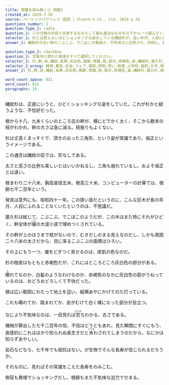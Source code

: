 ```yaml
---
title: 随筆を読み解く③ 問題1
created_at: 2020-7-30
source: ベーシックパワトレ② 国語 | ©Learn-S Co., Ltd. 2018 p.34
questions_number: 1
question_type_1: radio
question_1: この文章の内容と合致するものとして最も適当なものを以下から一つ選んでください。
selector_1: 杉とは思えないほどショッキングな姿をしている縄紋杉が、長い年月、人目に触れることのないままあったことにあきれている。,縄紋杉の幹の太さだけでなく、その瘤のでこぼこが異様で、さらに皮肌の色が瘤をどぎつくみせていることを嘆いている。,縄紋杉の太い幹のこぶこぶ、でこぼこの異様さ、不気味さに圧倒され、同時に、異常な長寿であることを納得させられている。,縄紋杉の幹の部分の色がおどろおどろしく不快なのに、長寿であることがその不快さを打ち消すことにあわてている。
answer_1: 縄紋杉の太い幹のこぶこぶ、でこぼこの異様さ、不気味さに圧倒され、同時に、異常な長寿であることを納得させられている。

question_type_2: checkbox
question_2: 文章中に現れた単語をすべて選択してください。
selector_2: 杉,幹,米,縄紋,長寿,灰白色,樹齢,常識,枝,部分,赤褐色,姿,縄紋杉,屋久杉,樹容,皮肌,大波,小波,根,胸高直径,根まわり,発見,人目,筋,長生き,でこぼこ,白髪,計算,機械,通念,面積,三角形,地上,岩石,島,迫力,枝振り,生物,コンピューター,抵抗,樹高,樹皮,年月,裸,イメージ,周囲,三角,比例,巨木
selector_2_wrong: 精神,薬缶,社会,フェア,境目,時勢,思い,制度,小学校,抜粋,片手,時々,赤ん坊,記憶,漏洩,声,わがまま,留学先,不平,生活,安心,教師,組織,法律,合点,事典,耳,話,為になる,ベッド,思い切り,交渉,びっくり,教育,風,原則,町はずれ,書籍,人間的,創設,衰弱,通販,風がわり,装飾,説明,拍子,穴の中,大雨,学校,試験,矛盾,線路,ロマンチック
answer_2: 杉,幹,米,縄紋,長寿,灰白色,樹齢,常識,枝,部分,赤褐色,姿,縄紋杉,屋久杉,樹容,皮肌,大波,小波,根,胸高直径,根まわり,発見,人目,筋,長生き,でこぼこ,白髪,計算,機械,通念,面積,三角形,地上,岩石,島,迫力,枝振り,生物,コンピューター,抵抗,樹高,樹皮,年月,裸,イメージ,周囲,三角,比例,巨木

word_count_space: 831
word_count: 831
paragraphs: 19
---
```



縄紋杉は、正直にいうと、ひどくショッキングな姿をしていた。これが杉かと疑うような、不恰好だった。

根から十八、九米くらいのところ迄の幹が、横にどでかく太く、そこから数本の枝がわかれ、幹の大さは急に減る。枝振りもよくない。

杉は丈高くまっすぐで、頂きの尖った三角形、という姿が常識であり、端正というイメージである。

この通念は縄紋の前では、形なしである。

太さと高さの比例も美しいとはいいかねるし、三角も崩れているし、およそ端正とは遠い。

根まわり二十八米、胸高直径五米、樹高三十米、コンピューターの計算では、樹齢七千二百年という。

発見は意外にも、昭和四十一年。この狭い島だというのに、こんな巨木が長の年月、人目にふれることなくいたというのは、不思議だ。

屋久杉は総じて、こぶこぶ、でこぼこのようだが、この木はまた特にそれがひどく、幹全体が<ruby>瘤<rt>こぶ</rt></ruby>の大波小波で理めつくされている。

その幹が上のほうまで枝がないので、むきだしのまる見えなのだし、しかも周囲二十八米の太さだから、目に来るこぶこぶの面積はひろい。

その上にもう一つ、瘤をどぎつく見せるのは、皮肌の色なのだ。

杉の樹皮はもともと赤褐色だが、これにはところどころ灰白色の部分がある。

<ruby>曝<rt>さ</rt></ruby>れてなのか、白髪のようなわけなのか、赤褐色のなかに灰白色の筋がうねっているのは、おどろおどろしくて不快だった。

根は広い範囲にわたって地上を這い、縦横あやにかけてのた打っている。

これも曝れてか、踏まれてか、皮がむけて白く裸になった部分が目立つ。

なにより不気味なのは、一目見れば<ruby>忽<rt>たちま</rt></ruby>ちわかる、古さである。

機械が算出した七千二百年の信、不信はどうともあれ、見た瞬間にすぐにもう、直感的にこれははかり知られぬ長生きだと<ruby>肯<rt>うべな</rt></ruby>わされてしまうのだから、なにかは知らずあやしい。

岩石などなら、七千年でも抵抗はない。が生物でそんな長寿が信じられるだろうか。

それなのに、見ればその常識をこえた長寿をのみこむ。

樹容も異様でショッキングだし、樹齢もまた不気味な迫力でせまる。